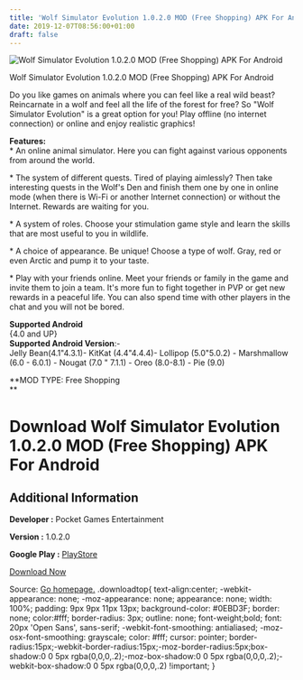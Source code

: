 ```yaml
---
title: 'Wolf Simulator Evolution 1.0.2.0 MOD (Free Shopping) APK For Android'
date: 2019-12-07T08:56:00+01:00
draft: false
---
```


![Wolf Simulator Evolution 1.0.2.0 MOD (Free Shopping) APK For Android](https://i2.wp.com/apkhome.net/wp-content/uploads/2019/12/Wolf-Simulator-Evolution-1.0.2.0-MOD-Free-Shopping.png "Wolf Simulator Evolution 1.0.2.0 MOD (Free Shopping) APK For Android")

  

Wolf Simulator Evolution 1.0.2.0 MOD (Free Shopping) APK For Android

Do you like games on animals where you can feel like a real wild beast? Reincarnate in a wolf and feel all the life of the forest for free? So "Wolf Simulator Evolution" is a great option for you! Play offline (no internet connection) or online and enjoy realistic graphics!

**Features:**  
\* An online animal simulator. Here you can fight against various opponents from around the world.

\* The system of different quests. Tired of playing aimlessly? Then take interesting quests in the Wolf's Den and finish them one by one in online mode (when there is Wi-Fi or another Internet connection) or without the Internet. Rewards are waiting for you.

\* A system of roles. Choose your stimulation game style and learn the skills that are most useful to you in wildlife.

\* A choice of appearance. Be unique! Choose a type of wolf. Gray, red or even Arctic and pump it to your taste.

\* Play with your friends online. Meet your friends or family in the game and invite them to join a team. It's more fun to fight together in PVP or get new rewards in a peaceful life. You can also spend time with other players in the chat and you will not be bored.

**Supported Android**  
{4.0 and UP}  
**Supported Android Version**:-  
Jelly Bean(4.1"4.3.1)- KitKat (4.4"4.4.4)- Lollipop (5.0"5.0.2) - Marshmallow (6.0 - 6.0.1) - Nougat (7.0 " 7.1.1) - Oreo (8.0-8.1) - Pie (9.0)

**MOD TYPE: Free Shopping  
**

Download Wolf Simulator Evolution 1.0.2.0 MOD (Free Shopping) APK For Android
=============================================================================

Additional Information
----------------------

**Developer :** Pocket Games Entertainment

**Version :** 1.0.2.0

**Google Play :** [PlayStore](https://play.google.com/store/apps/details?id=com.PGE.WolfSimEvo)

  

[Download Now](https://store4app.co/post/wolf-simulator-evolution-1-0-2-0-mod-free-shopping-apk-for-android_1575691619)

  
Source: [Go homepage.](https://store4app.co/post/wolf-simulator-evolution-1-0-2-0-mod-free-shopping-apk-for-android_1575691619) .downloadtop{ text-align:center; -webkit-appearance: none; -moz-appearance: none; appearance: none; width: 100%; padding: 9px 9px 11px 13px; background-color: #0EBD3F; border: none; color:#fff; border-radius: 3px; outline: none; font-weight;bold; font: 20px 'Open Sans', sans-serif; -webkit-font-smoothing: antialiased; -moz-osx-font-smoothing: grayscale; color: #fff; cursor: pointer; border-radius:15px;-webkit-border-radius:15px;-moz-border-radius:5px;box-shadow:0 0 5px rgba(0,0,0,.2);-moz-box-shadow:0 0 5px rgba(0,0,0,.2);-webkit-box-shadow:0 0 5px rgba(0,0,0,.2) !important; }